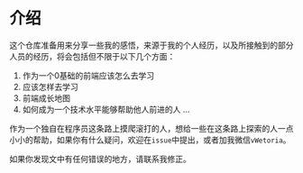 # 介绍

这个仓库准备用来分享一些我的感悟，来源于我的个人经历，以及所接触到的部分人员的经历，将会包括但不限于以下几个方面：

1. 作为一个0基础的前端应该怎么去学习
2. 应该怎样去学习
3. 前端成长地图
4. 如何成为一个技术水平能够帮助他人前进的人
...  

作为一个独自在程序员这条路上摸爬滚打的人，想给一些在这条路上探索的人一点小小的帮助，如果你有什么疑问，欢迎在`issue`中提出，或者加我微信`vWetoria`。

如果你发现文中有任何错误的地方，请联系我修正。
